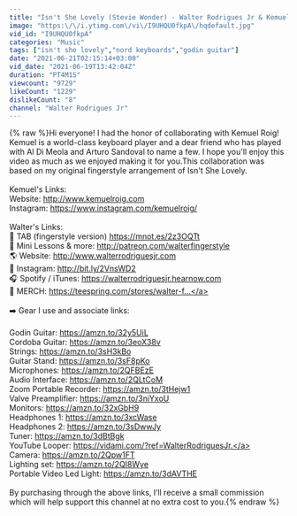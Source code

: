 ```yaml
---
title: "Isn't She Lovely (Stevie Wonder) - Walter Rodrigues Jr & Kemuel Roig"
image: "https:\/\/i.ytimg.com\/vi\/I9UHQU0fkpA\/hqdefault.jpg"
vid_id: "I9UHQU0fkpA"
categories: "Music"
tags: ["isn't she lovely","nord keyboards","godin guitar"]
date: "2021-06-21T02:15:14+03:00"
vid_date: "2021-06-19T13:42:04Z"
duration: "PT4M1S"
viewcount: "9729"
likeCount: "1229"
dislikeCount: "8"
channel: "Walter Rodrigues Jr"
---
```

{% raw %}Hi everyone! I had the honor of collaborating with Kemuel Roig! Kemuel is a world-class keyboard player and a dear friend who has played with Al Di Meola and Arturo Sandoval to name a few. I hope you'll enjoy this video as much as we enjoyed making it for you.This collaboration was based on my original fingerstyle arrangement of Isn't She Lovely.<br /><br />Kemuel's Links:<br />Website: <a rel="nofollow" target="blank" href="http://www.kemuelroig.com">http://www.kemuelroig.com</a><br />Instagram: <a rel="nofollow" target="blank" href="https://www.instagram.com/kemuelroig/">https://www.instagram.com/kemuelroig/</a><br /><br />Walter's Links:<br />🎸 TAB (fingerstyle version) <a rel="nofollow" target="blank" href="https://mnot.es/2z3OQTt">https://mnot.es/2z3OQTt</a><br />🍎 Mini Lessons &amp; more: <a rel="nofollow" target="blank" href="http://patreon.com/walterfingerstyle">http://patreon.com/walterfingerstyle</a><br />🌎 Website: <a rel="nofollow" target="blank" href="http://www.walterrodriguesjr.com">http://www.walterrodriguesjr.com</a><br />📸 Instagram: <a rel="nofollow" target="blank" href="http://bit.ly/2VnsWD2">http://bit.ly/2VnsWD2</a><br />🎧 Spotify / iTunes: <a rel="nofollow" target="blank" href="https://walterrodriguesjr.hearnow.com">https://walterrodriguesjr.hearnow.com</a><br />👕 MERCH: <a rel="nofollow" target="blank" href="https://teespring.com/stores/walter-f...">https://teespring.com/stores/walter-f...</a><br /><br />➡️ Gear I use and associate links:<br /><br />Godin Guitar: <a rel="nofollow" target="blank" href="https://amzn.to/32y5UiL">https://amzn.to/32y5UiL</a><br />Cordoba Guitar: <a rel="nofollow" target="blank" href="https://amzn.to/3eoX38v">https://amzn.to/3eoX38v</a><br />Strings: <a rel="nofollow" target="blank" href="https://amzn.to/3sH3kBo">https://amzn.to/3sH3kBo</a><br />Guitar Stand: <a rel="nofollow" target="blank" href="https://amzn.to/3sF8pKo">https://amzn.to/3sF8pKo</a><br />Microphones: <a rel="nofollow" target="blank" href="https://amzn.to/2QFBEzE">https://amzn.to/2QFBEzE</a><br />Audio Interface: <a rel="nofollow" target="blank" href="https://amzn.to/2QLtCoM">https://amzn.to/2QLtCoM</a><br />Zoom Portable Recorder: <a rel="nofollow" target="blank" href="https://amzn.to/3tHejw1">https://amzn.to/3tHejw1</a><br />Valve Preamplifier: <a rel="nofollow" target="blank" href="https://amzn.to/3niYxoU">https://amzn.to/3niYxoU</a><br />Monitors: <a rel="nofollow" target="blank" href="https://amzn.to/32xGbH9">https://amzn.to/32xGbH9</a><br />Headphones 1: <a rel="nofollow" target="blank" href="https://amzn.to/3xcWase">https://amzn.to/3xcWase</a><br />Headphones 2: <a rel="nofollow" target="blank" href="https://amzn.to/3sDwwJy">https://amzn.to/3sDwwJy</a><br />Tuner: <a rel="nofollow" target="blank" href="https://amzn.to/3dBtBgk">https://amzn.to/3dBtBgk</a><br />YouTube Looper: <a rel="nofollow" target="blank" href="https://vidami.com/?ref=WalterRodriguesJr.">https://vidami.com/?ref=WalterRodriguesJr.</a><br />Camera: <a rel="nofollow" target="blank" href="https://amzn.to/2Qpw1FT">https://amzn.to/2Qpw1FT</a><br />Lighting set: <a rel="nofollow" target="blank" href="https://amzn.to/2QI8Wye">https://amzn.to/2QI8Wye</a><br />Portable Video Led Light: <a rel="nofollow" target="blank" href="https://amzn.to/3dAVTHE">https://amzn.to/3dAVTHE</a><br /><br />By purchasing through the above links, I’ll receive a small commission which will help support this channel at no extra cost to you.{% endraw %}
